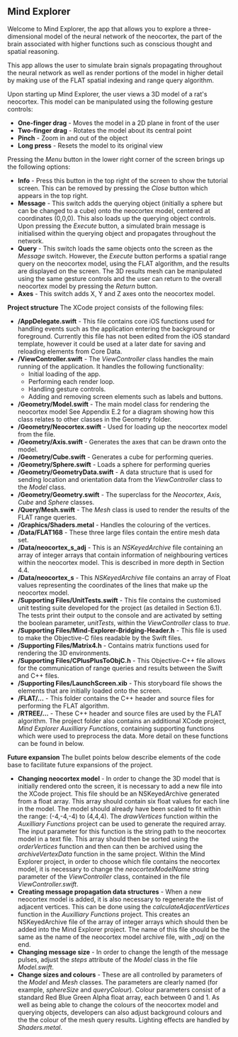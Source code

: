 ## Mind Explorer
Welcome to Mind Explorer, the app that allows you to explore a three-dimensional model of the neural network of the neocortex, the part of the brain associated with higher functions such as conscious thought and spatial reasoning.

This app allows the user to simulate brain signals propagating throughout the neural network as well as render portions of the model in higher detail by making use of the FLAT spatial indexing and range query algorithm.

Upon starting up Mind Explorer, the user views a 3D model of a rat's neocortex. This model can be manipulated using the following gesture controls:

- **One-finger drag** - Moves the model in a 2D plane in front of the user
- **Two-finger drag** - Rotates the model about its central point
- **Pinch** - Zoom in and out of the object
- **Long press** - Resets the model to its original view

Pressing the *Menu* button in the lower right corner of the screen brings up the following options:

- **Info** - Press this button in the top right of the screen to show the tutorial screen. This can be removed by pressing the *Close* button which appears in the top right.
- **Message** - This switch adds the querying object (initially a sphere but can be changed to a cube) onto the neocortex model, centered at coordinates (0,0,0). This also loads up the querying object controls. Upon pressing the *Execute* button, a simulated brain message is initialised within the querying object and propagates throughout the network.
- **Query** - This switch loads the same objects onto the screen as the *Message* switch. However, the *Execute* button performs a spatial range query on the neocortex model, using the FLAT algorithm, and the results are displayed on the screen. The 3D results mesh can be manipulated using the same gesture controls and the user can return to the overall neocortex model by pressing the *Return* button.
- **Axes** - This switch adds X, Y and Z axes onto the neocortex model.

**Project structure**
The XCode project consists of the following files:
- **/AppDelegate.swift** - This file contains core iOS functions used for handling events such as the application entering the background or foreground. Currently this file has not been edited from the iOS standard template, however it could be used at a later date for saving and reloading elements from Core Data.
- **/ViewController.swift** - The *ViewController* class handles the main running of the application. It handles the following functionality:
    - Initial loading of the app.
    - Performing each render loop.
    - Handling gesture controls.
    - Adding and removing screen elements such as labels and buttons.
- **/Geometry/Model.swift** - The main model class for rendering the neocortex model See Appendix E.2 for a diagram showing how this class relates to other classes in the Geometry folder.
- **/Geometry/Neocortex.swift** - Used for loading up the neocortex model from the file.
- **/Geometry/Axis.swift** - Generates the axes that can be drawn onto the model.
- **/Geometry/Cube.swift** - Generates a cube for performing queries.
- **/Geometry/Sphere.swift** - Loads a sphere for performing queries
- **/Geometry/GeometryData.swift** - A data structure that is used for sending location and orientation data from the *ViewController* class to the *Model* class.
- **/Geometry/Geometry.swift** - The superclass for the *Neocortex*, *Axis*, *Cube* and *Sphere* classes.
- **/Query/Mesh.swift** - The *Mesh* class is used to render the results of the FLAT range queries.
- **/Graphics/Shaders.metal** - Handles the colouring of the vertices.
- **/Data/FLAT168** - These three large files contain the entire mesh data set.
- **/Data/neocortex\_s\_adj** - This is an *NSKeyedArchive* file containing an array of integer arrays that contain information of neighbouring vertices within the neocortex model. This is described in more depth in Section 4.4.
- **/Data/neocortex\_s** - This *NSKeyedArchive* file contains an array of Float values representing the coordinates of the lines that make up the neocortex model.
- **/Supporting Files/UnitTests.swift** - This file contains the customised unit testing suite developed for the project (as detailed in Section 6.1). The tests print their output to the console and are activated by setting the boolean parameter, *unitTests*, within the *ViewController* class to *true*.
- **/Supporting Files/Mind-Explorer-Bridging-Header.h** - This file is used to make the Objective-C files readable by the Swift files.
- **/Supporting Files/Matrix4.h** - Contains matrix functions used for rendering the 3D environments.
- **/Supporting Files/CPlusPlusToObjC.h** - This Objective-C++ file allows for the communication of range queries and results between the Swift and C++ files.
- **/Supporting Files/LaunchScreen.xib** - This storyboard file shows the elements that are initially loaded onto the screen.
- **/FLAT/...** - This folder contains the C++ header and source files for performing the FLAT algorithm.
- **/RTREE/...** - These C++ header and source files are used by the FLAT algorithm.
The project folder also contains an additional XCode project, *Mind Explorer Auxilliary Functions*, containing supporting functions which were used to preprocess the data. More detail on these functions can be found in below.





**Future expansion**
The bullet points below describe elements of the code base to facilitate future expansions of the project. 

- **Changing neocortex model** - In order to change the 3D model that is initially rendered onto the screen, it is necessary to add a new file into the XCode project. This file should be an NSKeyedArchive generated from a float array. This array should contain six float values for each line in the model. The model should already have been scaled to fit within the range: (-4,-4,-4) to (4,4,4). The *drawVertices* function within the *Auxilliary Functions* project can be used to generate the required array. The input parameter for this function is the string path to the neocortex model in a text file. This array should then be sorted using the *orderVertices* function and then can then be archived using the *archiveVertexData* function in the same project. Within the Mind Explorer project, in order to choose which file contains the neocortex model, it is necessary to change the *neocortexModelName* string parameter of the *ViewController* class, contained in the file *ViewController.swift*.
- **Creating message propagation data structures** - When a new neocortex model is added, it is also necessary to regenerate the list of adjacent vertices. This can be done using the *calculateAdjacentVertices* function in the *Auxilliary Functions* project. This creates an NSKeyedArchive file of the array of integer arrays which should then be added into the Mind Explorer project. The name of this file should be the same as the name of the neocortex model archive file, with *_adj* on the end.
- **Changing message size** - In order to change the length of the message pulses, adjust the *steps* attribute of the *Model* class in the file *Model.swift*.
- **Change sizes and colours** - These are all controlled by parameters of the *Model* and *Mesh* classes. The parameters are clearly named (for example, *sphereSize* and *queryColour*). Colour parameters consist of a standard Red Blue Green Alpha float array, each between 0 and 1. As well as being able to change the colours of the neocortex model and querying objects, developers can also adjust background colours and the the colour of the mesh query results. Lighting effects are handled by *Shaders.metal*.